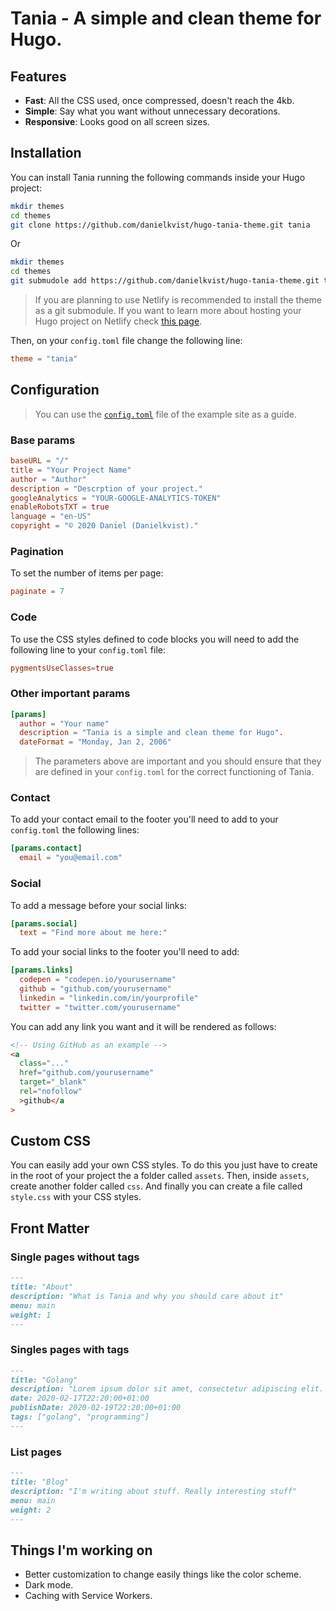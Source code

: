 # Tania - A simple and clean theme for Hugo.

## Features

- **Fast**: All the CSS used, once compressed, doesn't reach the 4kb.
- **Simple**: Say what you want without unnecessary decorations.
- **Responsive**: Looks good on all screen sizes.

## Installation

You can install Tania running the following commands inside your Hugo project:

```bash
mkdir themes
cd themes
git clone https://github.com/danielkvist/hugo-tania-theme.git tania
```

Or

```bash
mkdir themes
cd themes
git submudole add https://github.com/danielkvist/hugo-tania-theme.git tania
```

> If you are planning to use Netlify is recommended to install the theme as a git submodule. If you want to learn more about hosting your Hugo project on Netlify check [this page](https://gohugo.io/hosting-and-deployment/hosting-on-netlify/).

Then, on your `config.toml` file change the following line:

```toml
theme = "tania"
```

## Configuration

> You can use the [`config.toml`](https://github.com/danielkvist/hugo-tania-theme/blob/master/exampleSite/config.toml) file of the example site as a guide.

### Base params

```toml
baseURL = "/"
title = "Your Project Name"
author = "Author"
description = "Descrption of your project."
googleAnalytics = "YOUR-GOOGLE-ANALYTICS-TOKEN"
enableRobotsTXT = true
language = "en-US"
copyright = "© 2020 Daniel (Danielkvist)."
```

### Pagination

To set the number of items per page:

```toml
paginate = 7
```

### Code

To use the CSS styles defined to code blocks you will need to add the following line to your `config.toml` file:

```toml
pygmentsUseClasses=true
```

### Other important params

```toml
[params]
  author = "Your name"
  description = "Tania is a simple and clean theme for Hugo".
  dateFormat = "Monday, Jan 2, 2006"
```

> The parameters above are important and you should ensure that they are defined in your `config.toml` for the correct functioning of Tania.

### Contact

To add your contact email to the footer you'll need to add to your `config.toml` the following lines:

```toml
[params.contact]
  email = "you@email.com"
```

### Social

To add a message before your social links:

```toml
[params.social]
  text = "Find more about me here:"
```

To add your social links to the footer you'll need to add:

```toml
[params.links]
  codepen = "codepen.io/yourusername"
  github = "github.com/yourusername"
  linkedin = "linkedin.com/in/yourprofile"
  twitter = "twitter.com/yourusername"
```

You can add any link you want and it will be rendered as follows:

```html
<!-- Using GitHub as an example -->
<a
  class="..."
  href="github.com/yourusername"
  target="_blank"
  rel="nofollow"
  >github</a
>
```

## Custom CSS  

You can easily add your own CSS styles. To do this you just have to create in the root of your project the a folder called `assets`. Then, inside `assets`, create another folder called `css`. And finally you can create a file called `style.css` with your CSS styles.

## Front Matter

### Single pages without tags

```md
---
title: "About"
description: "What is Tania and why you should care about it"
menu: main
weight: 1
---
```

### Singles pages with tags

```md
---
title: "Golang"
description: "Lorem ipsum dolor sit amet, consectetur adipiscing elit. Proin vel nisi massa."
date: 2020-02-17T22:20:00+01:00
publishDate: 2020-02-19T22:20:00+01:00
tags: ["golang", "programming"]
---
```

### List pages

```md
---
title: "Blog"
description: "I'm writing about stuff. Really interesting stuff"
menu: main
weight: 2
---
```

## Things I'm working on

- Better customization to change easily things like the color scheme.
- Dark mode.
- Caching with Service Workers.

